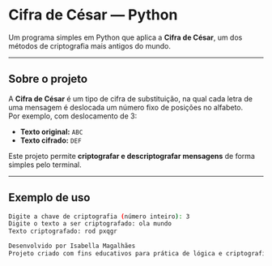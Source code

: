 # Cifra de César — Python

Um programa simples em Python que aplica a **Cifra de César**, um dos métodos de criptografia mais antigos do mundo.

---

## Sobre o projeto

A **Cifra de César** é um tipo de cifra de substituição, na qual cada letra de uma mensagem é deslocada um número fixo de posições no alfabeto.  
Por exemplo, com deslocamento de 3:

- **Texto original:** `ABC`  
- **Texto cifrado:** `DEF`

Este projeto permite **criptografar e descriptografar mensagens** de forma simples pelo terminal.

---

##  Exemplo de uso

```bash
Digite a chave de criptografia (número inteiro): 3
Digite o texto a ser criptografado: ola mundo
Texto criptografado: rod pxqgr

Desenvolvido por Isabella Magalhães
Projeto criado com fins educativos para prática de lógica e criptografia.
